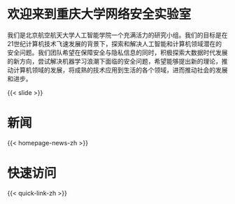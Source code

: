 # 欢迎来到重庆大学网络安全实验室

我们是北京航空航天大学人工智能学院一个充满活力的研究小组。我们的目标是在21世纪计算机技术飞速发展的背景下，探索和解决人工智能和计算机领域潜在的安全问题。我们团队希望在保障安全与隐私信息的同时，积极探索大数据时代发展的新方向，尝试解决机器学习浪潮下面临的安全问题，希望能够提出新的理论，推动计算机领域的发展，将成熟的技术应用到生活的各个领域，进而推动社会的发展和进步。

{{< slide >}}



<!-- 我们位于北京。 -->

# 新闻

{{< homepage-news-zh >}}

# 快速访问

{{< quick-link-zh >}}
